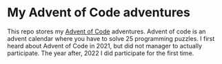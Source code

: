 # My Advent of Code adventures

This repo stores my [Advent of Code](https://adventofcode.com/) adventures. Advent of code is an advent calendar where you have to solve 25 programming puzzles. I first heard about Advent of Code in 2021, but did not manager to actually participate. The year after, 2022 I did participate for the first time.


